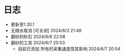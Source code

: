 # 日志

- 更新至1.20.1
- 无限水取消 [可关闭] 2024/6/2 21:48
- 磨砂的砂石 2024/6/6 22:08
- 磨砂的工具 2024/6/7 20:53
  - 目前已添加 所有的采集速度受其影响 2024/6/7 20:54